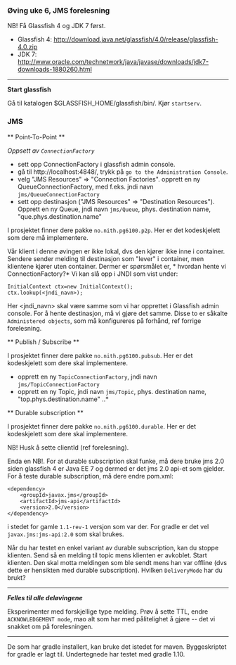 ### Øving uke 6, JMS forelesning  



NB! Få Glassfish 4 og JDK 7 først.

- Glassfish 4: http://download.java.net/glassfish/4.0/release/glassfish-4.0.zip
- JDK 7: http://www.oracle.com/technetwork/java/javase/downloads/jdk7-downloads-1880260.html

---
**Start glassfish**

Gå til  katalogen $GLASSFISH_HOME/glassfish/bin/. Kjør ``startserv``.  


### JMS  

** Point-To-Point  **

*Oppsett av ``ConnectionFactory``*
* sett opp ConnectionFactory i glassfish admin console.
* gå til http://localhost:4848/, trykk på ``go to the Administration Console``.
* velg  "JMS Resources" => "Connection Factories".
    opprett en ny QueueConnectionFactory, med f.eks. jndi navn ``jms/QueueConnectionFactory``
* sett opp destinasjon ("JMS Resources" => "Destination Resources"). Opprett en ny Queue, jndi navn ``jms/Queue``, phys. destination name, "que.phys.destination.name"

I prosjektet finner dere pakke ``no.nith.pg6100.p2p``. Her er det kodeskjelett som dere må implementere.

Vår klient i denne øvingen er ikke lokal, dvs den kjører ikke inne i container. Sendere sender melding til destinasjon som "lever" i container, men klientene kjører uten container. Dermer er spørsmålet er, * hvordan hente vi ConnectionFactory?*
Vi kan slå opp i JNDI som vist under: 

    InitialContext ctx=new InitialContext();
    ctx.lookup(<jndi_navn>);

Her <jndi_navn> skal være samme som vi har opprettet i Glassfish admin console. For å hente destinasjon, må vi gjøre det samme. Disse to er såkalte ``Administered objects``, som må konfigureres på forhånd, ref forrige forelesning.



** Publish / Subscribe **

I prosjektet finner dere pakke ``no.nith.pg6100.pubsub``. Her er det kodeskjelett som dere skal implementere.

* opprett en ny ``TopicConnectionFactory``, jndi navn ``jms/TopicConnectionFactory``
* opprett en ny Topic, jndi navn ``jms/Topic``, phys. destination name, "top.phys.destination.name"
..*  
  

            
            


** Durable subscription **

I prosjektet finner dere pakke ``no.nith.pg6100.durable``. Her er det kodeskjelett som dere skal implementere.

NB! Husk å sette clientId (ref forelesning).

Enda en NB!. For at durable subscription skal funke, må dere bruke jms 2.0 siden glassfish 4 er Java EE 7 og dermed er det jms 2.0 api-et som gjelder. For å teste durable subscription, må dere endre pom.xml:

    <dependency>
        <groupId>javax.jms</groupId>
        <artifactId>jms-api</artifactId>
        <version>2.0</version>
    </dependency>
i stedet for gamle ``1.1-rev-1`` versjon som var der. For gradle er det vel ``javax.jms:jms-api:2.0`` som skal brukes.

Når du har testet en enkel variant av durable subscription, kan du stoppe klienten. Send så en melding til topic mens klienten er avkoblet. Start klienten. Den skal motta meldingen som ble sendt mens han var offline (dvs dette er hensikten med durable subscription). Hvilken ``DeliveryMode`` har du brukt?

---
***Felles til alle deløvingene***

Eksperimenter med forskjellige type melding. Prøv å sette TTL, endre ``ACKNOWLEDGEMENT mode``, mao alt som har med pålitelighet å gjøre -- det vi snakket om på forelesningen.
 
---

De som har gradle installert, kan bruke det istedet for maven. Byggeskriptet for gradle er lagt til. Undertegnede har testet med gradle 1.10.
